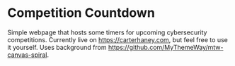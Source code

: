 # Competition Countdown
Simple webpage that hosts some timers for upcoming cybersecurity competitions. Currently live on https://carterhaney.com, but feel free to use it yourself. Uses background from https://github.com/MyThemeWay/mtw-canvas-spiral.
